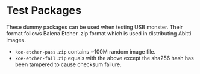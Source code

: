 # Test Packages

These dummy packages can be used when testing USB monster. Their format follows
Balena Etcher .zip format which is used in distributing Abitti images.

 * `koe-etcher-pass.zip` contains ~100M random image file.
 * `koe-etcher-fail.zip` equals with the above except the sha256 hash has been
   tampered to cause checksum failure.